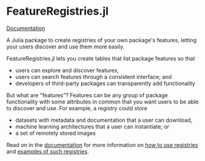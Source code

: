 # FeatureRegistries.jl

[Documentation](http://lorenzoh.github.io/FeatureRegistries.jl/dev/i)

A Julia package to create registries of your own package's features, letting your users discover and use them more easily.

FeatureRegistries.jl lets you create tables that list package features so that

- users can explore and discover features,
- users can search features through a consistent interface; and
- developers of third-party packages can transparently add functionality

But what are "features"? Features can be any group of package functionality with some attributes in common that you want users to be able to discover and use. For example, a registry could store

- datasets with metadata and documentation that a user can download,
- machine learning architectures that a user can instantiate; or
- a set of remotely stored images

Read on in the [documentation](http://lorenzoh.github.io/FeatureRegistries.jl/dev/i) for more information on [how to use registries](docs/using.md) and [examples of such registries](docs/examples.md).
